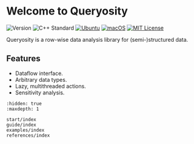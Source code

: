 # Welcome to Queryosity

![Version](https://img.shields.io/badge/Version-0.5.0-blue.svg)
![C++ Standard](https://img.shields.io/badge/C++-17-blue.svg)
[![Ubuntu](https://github.com/taehyounpark/analogical/actions/workflows/ubuntu.yml/badge.svg?branch=master)](https://github.com/taehyounpark/analogical/actions/workflows/ubuntu.yml)
[![macOS](https://github.com/taehyounpark/analogical/actions/workflows/macos.yml/badge.svg?branch=master)](https://github.com/taehyounpark/analogical/actions/workflows/macos.yml)
[![MIT License](https://img.shields.io/badge/License-MIT-yellow.svg)](https://opensource.org/licenses/MIT)

Queryosity is a row-wise data analysis library for (semi-)structured data.

## Features

- Dataflow interface.
- Arbitrary data types.
- Lazy, multithreaded actions.
- Sensitivity analysis.

```{toctree}
:hidden: true
:maxdepth: 1

start/index
guide/index
examples/index
references/index
```